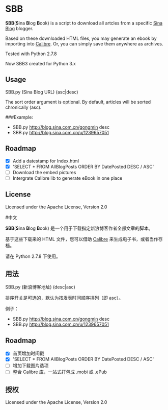# SBB

**SBB**(**S**ina **B**log **B**ook) is a script to download all artcles from a specific [Sina Blog](http://blog.sina.com.cn/) blogger.

Based on these downloaded HTML files, you may generate an ebook by importing into [Calibre](http://calibre-ebook.com/). Or, you can simply save them anywhere as archives.

Tested with Python 2.7.8

Now SBB3 created for Python 3.x

## Usage
SBB.py (Sina Blog URL) (asc|desc)

The sort order argument is optional. By default, articles will be sorted chronically (asc).

###Example:

- SBB.py http://blog.sina.com.cn/gongmin desc
- SBB.py http://blog.sina.com.cn/u/1239657051

## Roadmap
- [x] Add a datestamp for Index.html
- [x] 'SELECT * FROM AllBlogPosts ORDER BY DatePosted DESC / ASC'
- [ ] Download the embed pictures
- [ ] Intergrate Calibre lib to generate eBook in one place

## License
Licensed under the Apache License, Version 2.0


#中文

**SBB**(**S**ina **B**log **B**ook) 是一个用于下载指定新浪博客作者全部文章的脚本。

基于这些下载来的 HTML 文件，您可以借助 [Calibre](http://calibre-ebook.com/) 来生成电子书，或者当作存档。

请在 Python 2.7.8 下使用。

## 用法
SBB.py (新浪博客地址) (desc|asc)

排序开关是可选的，默认为按发表时间顺序排列（即 asc）。

例子：

- SBB.py http://blog.sina.com.cn/gongmin desc
- SBB.py http://blog.sina.com.cn/u/1239657051
	
## Roadmap
- [x] 首页增加时间戳
- [x] 'SELECT * FROM AllBlogPosts ORDER BY DatePosted DESC / ASC'
- [ ] 增加下载图片选项
- [ ] 整合 Calibre 库，一站式打包成 .mobi 或 .ePub

## 授权
Licensed under the Apache License, Version 2.0
